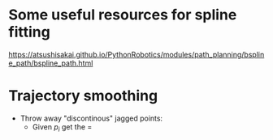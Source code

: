 # Some useful resources for spline fitting 
https://atsushisakai.github.io/PythonRobotics/modules/path_planning/bspline_path/bspline_path.html

# Trajectory smoothing 
- Throw away "discontinous" jagged points:
  - Given $p_i$ get the =